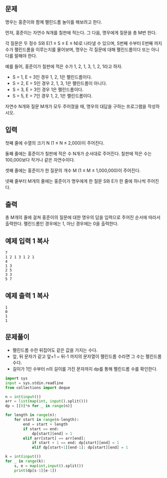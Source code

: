   ## 문제

명우는 홍준이와 함께 팰린드롬 놀이를 해보려고 한다.

먼저, 홍준이는 자연수 N개를 칠판에 적는다. 그 다음, 명우에게 질문을 총 M번 한다.

각 질문은 두 정수 S와 E(1 ≤ S ≤ E ≤ N)로 나타낼 수 있으며, S번째 수부터 E번째 까지 수가 팰린드롬을 이루는지를 물어보며, 명우는 각 질문에 대해 팰린드롬이다 또는 아니다를 말해야 한다.

예를 들어, 홍준이가 칠판에 적은 수가 1, 2, 1, 3, 1, 2, 1라고 하자.

- S = 1, E = 3인 경우 1, 2, 1은 팰린드롬이다.
- S = 2, E = 5인 경우 2, 1, 3, 1은 팰린드롬이 아니다.
- S = 3, E = 3인 경우 1은 팰린드롬이다.
- S = 5, E = 7인 경우 1, 2, 1은 팰린드롬이다.

자연수 N개와 질문 M개가 모두 주어졌을 때, 명우의 대답을 구하는 프로그램을 작성하시오.

## 입력

첫째 줄에 수열의 크기 N (1 ≤ N ≤ 2,000)이 주어진다.

둘째 줄에는 홍준이가 칠판에 적은 수 N개가 순서대로 주어진다. 칠판에 적은 수는 100,000보다 작거나 같은 자연수이다.

셋째 줄에는 홍준이가 한 질문의 개수 M (1 ≤ M ≤ 1,000,000)이 주어진다.

넷째 줄부터 M개의 줄에는 홍준이가 명우에게 한 질문 S와 E가 한 줄에 하나씩 주어진다.

## 출력

총 M개의 줄에 걸쳐 홍준이의 질문에 대한 명우의 답을 입력으로 주어진 순서에 따라서 출력한다. 팰린드롬인 경우에는 1, 아닌 경우에는 0을 출력한다.

## 예제 입력 1 복사

```
7
1 2 1 3 1 2 1
4
1 3
2 5
3 3
5 7
```

## 예제 출력 1 복사

```
1
0
1
1
```


  
  
## 문제풀이
- 펠린드롬 수란 뒤집어도 같은 값을 가지는 수다.
- 앞, 뒤 문자가 같고 앞+1 ~ 뒤-1 까지의 문자열이 팰린드롬 수라면 그 수는 펠린드롬 수다.
- 길이가 1인 수부터 n의 길이를 가진 문자까지 dp를 통해 펠린드롬 수를 확인한다.

```python
import sys
input = sys.stdin.readline
from collections import deque

n = int(input())
arr = list(map(int, input().split()))
dp = [[0]*n for _ in range(n)]

for length in range(n):
    for start in range(n-length):
        end = start + length
        if start == end:
            dp[start][end] = 1
        elif arr[start] == arr[end]:
            if start + 1 == end: dp[start][end] = 1
            elif dp[start+1][end-1]: dp[start][end] = 1

k = int(input())
for _ in range(k):
    s, e = map(int,input().split())
    print(dp[s-1][e-1])

```
